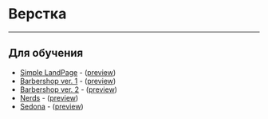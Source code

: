 # Верстка

---
## Для обучения

* [Simple LandPage](/landing1) - ([preview](https://deonisiu.github.io/landing1))
* [Barbershop ver. 1](/site1old) - ([preview](https://deonisiu.github.io/site1old))
* [Barbershop ver. 2](/site1) - ([preview](https://deonisiu.github.io/site1/dist))
* [Nerds](/site2) - ([preview](https://deonisiu.github.io/site2))
* [Sedona](/site3) - ([preview](https://deonisiu.github.io/site3))
